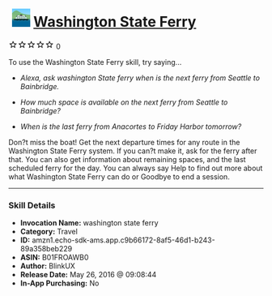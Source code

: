 # &nbsp;<img src="skill_icon" alt="Washington State Ferry icon" width="36"> [Washington State Ferry](http://alexa.amazon.com/#skills/amzn1.echo-sdk-ams.app.c9b66172-8af5-46d1-b243-89a358beb229)
![0 stars](../../images/ic_star_border_black_18dp_1x.png)![0 stars](../../images/ic_star_border_black_18dp_1x.png)![0 stars](../../images/ic_star_border_black_18dp_1x.png)![0 stars](../../images/ic_star_border_black_18dp_1x.png)![0 stars](../../images/ic_star_border_black_18dp_1x.png) 0

To use the Washington State Ferry skill, try saying...

* *Alexa, ask washington State ferry when is the next ferry from Seattle to Bainbridge.*

* *How much space is available on the next ferry from Seattle to Bainbridge?*

* *When is the last ferry from Anacortes to Friday Harbor tomorrow?*

Don?t miss the boat! Get the next departure times for any route in the Washington State Ferry system. If you can?t make it, ask for the ferry after that. You can also get information about remaining spaces, and the last scheduled ferry for the day. You can always say Help to find out more about what Washington State Ferry can do or Goodbye to end a session.

***

### Skill Details

* **Invocation Name:** washington state ferry
* **Category:** Travel
* **ID:** amzn1.echo-sdk-ams.app.c9b66172-8af5-46d1-b243-89a358beb229
* **ASIN:** B01FROAWB0
* **Author:** BlinkUX
* **Release Date:** May 26, 2016 @ 09:08:44
* **In-App Purchasing:** No

